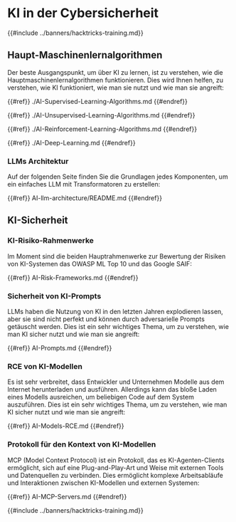 # KI in der Cybersicherheit

{{#include ../banners/hacktricks-training.md}}

## Haupt-Maschinenlernalgorithmen

Der beste Ausgangspunkt, um über KI zu lernen, ist zu verstehen, wie die Hauptmaschinenlernalgorithmen funktionieren. Dies wird Ihnen helfen, zu verstehen, wie KI funktioniert, wie man sie nutzt und wie man sie angreift:

{{#ref}}
./AI-Supervised-Learning-Algorithms.md
{{#endref}}

{{#ref}}
./AI-Unsupervised-Learning-Algorithms.md
{{#endref}}

{{#ref}}
./AI-Reinforcement-Learning-Algorithms.md
{{#endref}}

{{#ref}}
./AI-Deep-Learning.md
{{#endref}}

### LLMs Architektur

Auf der folgenden Seite finden Sie die Grundlagen jedes Komponenten, um ein einfaches LLM mit Transformatoren zu erstellen:

{{#ref}}
AI-llm-architecture/README.md
{{#endref}}

## KI-Sicherheit

### KI-Risiko-Rahmenwerke

Im Moment sind die beiden Hauptrahmenwerke zur Bewertung der Risiken von KI-Systemen das OWASP ML Top 10 und das Google SAIF:

{{#ref}}
AI-Risk-Frameworks.md
{{#endref}}

### Sicherheit von KI-Prompts

LLMs haben die Nutzung von KI in den letzten Jahren explodieren lassen, aber sie sind nicht perfekt und können durch adversarielle Prompts getäuscht werden. Dies ist ein sehr wichtiges Thema, um zu verstehen, wie man KI sicher nutzt und wie man sie angreift:

{{#ref}}
AI-Prompts.md
{{#endref}}

### RCE von KI-Modellen

Es ist sehr verbreitet, dass Entwickler und Unternehmen Modelle aus dem Internet herunterladen und ausführen. Allerdings kann das bloße Laden eines Modells ausreichen, um beliebigen Code auf dem System auszuführen. Dies ist ein sehr wichtiges Thema, um zu verstehen, wie man KI sicher nutzt und wie man sie angreift:

{{#ref}}
AI-Models-RCE.md
{{#endref}}

### Protokoll für den Kontext von KI-Modellen

MCP (Model Context Protocol) ist ein Protokoll, das es KI-Agenten-Clients ermöglicht, sich auf eine Plug-and-Play-Art und Weise mit externen Tools und Datenquellen zu verbinden. Dies ermöglicht komplexe Arbeitsabläufe und Interaktionen zwischen KI-Modellen und externen Systemen:

{{#ref}}
AI-MCP-Servers.md
{{#endref}}

{{#include ../banners/hacktricks-training.md}}
